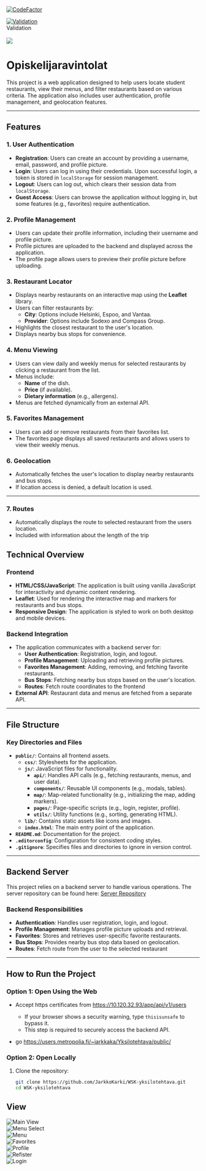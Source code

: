 ﻿[![CodeFactor](https://www.codefactor.io/repository/github/jarkkokarki/wsk-yksilotehtava/badge)](https://www.codefactor.io/repository/github/jarkkokarki/wsk-yksilotehtava)

 [![Validation](https://img.shields.io/badge/View-PDF-blue)](lib/validation/validation.pdf)
<br>
Validation
<br>
<br>
<img src="/lib/pictures/main.png">

# Opiskelijaravintolat

This project is a web application designed to help users locate student restaurants, view their menus, and filter restaurants based on various criteria. The application also includes user authentication, profile management, and geolocation features.

---

## Features

### 1. **User Authentication**

- **Registration**: Users can create an account by providing a username, email, password, and profile picture.
- **Login**: Users can log in using their credentials. Upon successful login, a token is stored in `localStorage` for session management.
- **Logout**: Users can log out, which clears their session data from `localStorage`.
- **Guest Access**: Users can browse the application without logging in, but some features (e.g., favorites) require authentication.

### 2. **Profile Management**

- Users can update their profile information, including their username and profile picture.
- Profile pictures are uploaded to the backend and displayed across the application.
- The profile page allows users to preview their profile picture before uploading.

### 3. **Restaurant Locator**

- Displays nearby restaurants on an interactive map using the **Leaflet** library.
- Users can filter restaurants by:
  - **City**: Options include Helsinki, Espoo, and Vantaa.
  - **Provider**: Options include Sodexo and Compass Group.
- Highlights the closest restaurant to the user's location.
- Displays nearby bus stops for convenience.

### 4. **Menu Viewing**

- Users can view daily and weekly menus for selected restaurants by clicking a restaurant from the list.
- Menus include:
  - **Name** of the dish.
  - **Price** (if available).
  - **Dietary information** (e.g., allergens).
- Menus are fetched dynamically from an external API.

### 5. **Favorites Management**

- Users can add or remove restaurants from their favorites list.
- The favorites page displays all saved restaurants and allows users to view their weekly menus.

### 6. **Geolocation**

- Automatically fetches the user's location to display nearby restaurants and bus stops.
- If location access is denied, a default location is used.

---

### 7. **Routes**

- Automatically displays the route to selected restaurant from the users location.
- Included with information about the length of the trip

## Technical Overview

### Frontend

- **HTML/CSS/JavaScript**: The application is built using vanilla JavaScript for interactivity and dynamic content rendering.
- **Leaflet**: Used for rendering the interactive map and markers for restaurants and bus stops.
- **Responsive Design**: The application is styled to work on both desktop and mobile devices.

### Backend Integration

- The application communicates with a backend server for:
  - **User Authentication**: Registration, login, and logout.
  - **Profile Management**: Uploading and retrieving profile pictures.
  - **Favorites Management**: Adding, removing, and fetching favorite restaurants.
  - **Bus Stops**: Fetching nearby bus stops based on the user's location.
  - **Routes**: Fetch route coordinates to the frontend
- **External API**: Restaurant data and menus are fetched from a separate API.

---

## File Structure

### Key Directories and Files

- **`public/`**: Contains all frontend assets.
  - **`css/`**: Stylesheets for the application.
  - **`js/`**: JavaScript files for functionality.
    - **`api/`**: Handles API calls (e.g., fetching restaurants, menus, and user data).
    - **`components/`**: Reusable UI components (e.g., modals, tables).
    - **`map/`**: Map-related functionality (e.g., initializing the map, adding markers).
    - **`pages/`**: Page-specific scripts (e.g., login, register, profile).
    - **`utils/`**: Utility functions (e.g., sorting, generating HTML).
  - **`lib/`**: Contains static assets like icons and images.
  - **`index.html`**: The main entry point of the application.
- **`README.md`**: Documentation for the project.
- **`.editorconfig`**: Configuration for consistent coding styles.
- **`.gitignore`**: Specifies files and directories to ignore in version control.

---

## Backend Server

This project relies on a backend server to handle various operations. The server repository can be found here:
[Server Repository](https://github.com/JarkkoKarki/WSK-yksilotehtava-server)

### Backend Responsibilities

- **Authentication**: Handles user registration, login, and logout.
- **Profile Management**: Manages profile picture uploads and retrieval.
- **Favorites**: Stores and retrieves user-specific favorite restaurants.
- **Bus Stops**: Provides nearby bus stop data based on geolocation.
- **Routes**: Fetch route from the user to the selected restaurant

---

## How to Run the Project

### Option 1: Open Using the Web

- Accept https certificates from https://10.120.32.93/app/api/v1/users

  - If your browser shows a security warning, type `thisisunsafe` to bypass it.
  - This step is required to securely access the backend API.

- go https://users.metropolia.fi/~jarkkaka/Yksilotehtava/public/

### Option 2: Open Locally

1. Clone the repository:
   ```bash
   git clone https://github.com/JarkkoKarki/WSK-yksilotehtava.git
   cd WSK-yksilotehtava
   ```

## View

![Main View](lib/pictures/p1.png)
<br>
![Menu Select](lib/pictures/p2.png)
<br>
![Menu](lib/pictures/p3.png)
<br>
![Favorites](lib/pictures/p4.png)
<br>
![Profile](lib/pictures/p5.png)
<br>
![Refister](lib/pictures/p6.png)
<br>
![Login](lib/pictures/p7.png)

